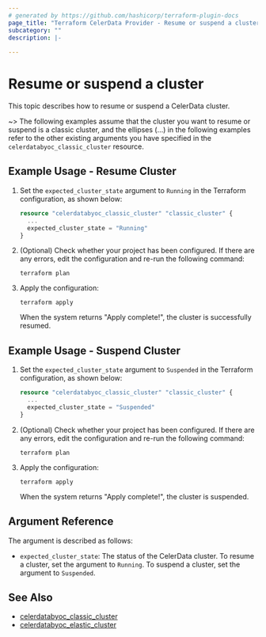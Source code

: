 ```yaml
---
# generated by https://github.com/hashicorp/terraform-plugin-docs
page_title: "Terraform CelerData Provider - Resume or suspend a cluster"
subcategory: ""
description: |-
  
---
```


# Resume or suspend a cluster

This topic describes how to resume or suspend a CelerData cluster.

~> The following examples assume that the cluster you want to resume or suspend is a classic cluster, and the ellipses (...) in the following examples refer to the other existing arguments you have specified in the `celerdatabyoc_classic_cluster` resource.

## Example Usage - Resume Cluster

1. Set the `expected_cluster_state` argument to `Running` in the Terraform configuration, as shown below:

   ```terraform
   resource "celerdatabyoc_classic_cluster" "classic_cluster" {
     ...
     expected_cluster_state = "Running" 
   }
   ```

2. (Optional) Check whether your project has been configured. If there are any errors, edit the configuration and re-run the following command:

    ```Plain
    terraform plan
    ```

3. Apply the configuration:

   ```Plain
   terraform apply
   ```

   When the system returns "Apply complete!", the cluster is successfully resumed.

## Example Usage - Suspend Cluster

1. Set the `expected_cluster_state` argument to `Suspended` in the Terraform configuration, as shown below:

   ```terraform
   resource "celerdatabyoc_classic_cluster" "classic_cluster" {
     ...
     expected_cluster_state = "Suspended" 
   }
   ```

2. (Optional) Check whether your project has been configured. If there are any errors, edit the configuration and re-run the following command:

   ```Plain
   terraform plan
   ```

3. Apply the configuration:

   ```Plain
   terraform apply
   ```

   When the system returns "Apply complete!", the cluster is suspended.

## Argument Reference

The argument is described as follows:

- `expected_cluster_state`: The status of the CelerData cluster. To resume a cluster, set the argument to `Running`. To suspend a cluster, set the argument to `Suspended`.

## See Also

- [celerdatabyoc_classic_cluster](../resources/classic_cluster.md)
- [celerdatabyoc_elastic_cluster](../resources/elastic_cluster.md)
